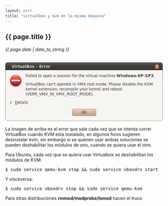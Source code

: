 ```yaml
---
layout: post
title: "virtualbox y kvm en la misma máquina"
---
```


## {{ page.title }}
###### {{ page.date | date_to_string }}

**[![](/assets/img/55.png)](/assets/img/55.png)**

La imagen de arriba es el error que sale cada vez que se intenta correr VirtualBox cuando KVM esta instalado, en algunos foros sugieren desinstalar kvm, sin embargo si se quieren usar ambas soluciones se pueden deshabilitar los módulos de uno, cuando se quiera usar el otro.

Para Ubuntu, cada vez que se quiera usar Virtualbox se deshabilitan los módulos de KVM:

<pre class="sh_sh">
$ sudo service qemu-kvm stop &amp;&amp; sudo service vboxdrv start
</pre>

Y visceversa:

<pre class="sh_sh">
$ sudo service vboxdrv stop &amp;&amp; sudo service qemu-kvm
</pre>

Para otras distribuciones **rmmod/modprobe/lsmod** hacen el truco
